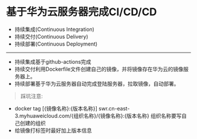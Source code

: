 # 基于华为云服务器完成CI/CD/CD
- 持续集成(Continuous Integration)
- 持续交付(Continuous Delivery)
- 持续部署(Continuous Deployment)
---
- 持续集成基于github-actions完成
- 持续交付利用Dockerfile文件创建自己的镜像，并将镜像存在华为云的镜像服务器上。
- 持续部署基于华为云服务器自动完成登陆服务器，拉取镜像，自动部署。

> 踩坑注意:
- docker tag [{镜像名称}:{版本名称}] swr.cn-east-3.myhuaweicloud.com/{组织名称}/{镜像名称}:{版本名称}  组织名称要写自己创建的组织
- 给镜像打标签时最好加上版本信息